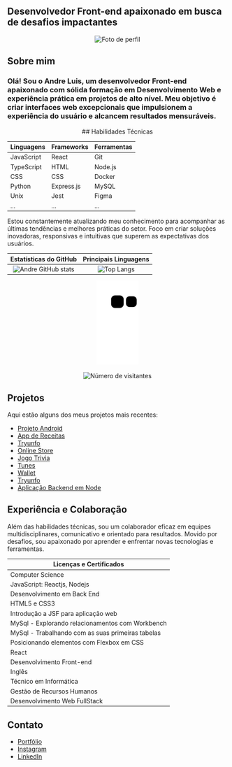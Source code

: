 ## Desenvolvedor Front-end apaixonado em busca de desafios impactantes
<div align="center">
  <img src="https://instagram.fgyn3-1.fna.fbcdn.net/v/t51.2885-19/320408694_549609503393882_3829832215615148390_n.jpg?stp=dst-jpg_s150x150&_nc_ht=instagram.fgyn3-1.fna.fbcdn.net&_nc_cat=102&_nc_ohc=_6KrmMxjH-kAX8Scas1&edm=AOQ1c0wBAAAA&ccb=7-5&oh=00_AfDajKYXbL-GBv0UuQE7O_5PhxT0vrSoKQyU1C7I18oE5w&oe=64B5AE77&_nc_sid=8b3546" alt="Foto de perfil" height="150" width="150">
</div>

## Sobre mim 
<h3>Olá! Sou o Andre Luis, um desenvolvedor Front-end apaixonado com sólida formação em Desenvolvimento Web e experiência prática em projetos de alto nível. Meu objetivo é criar interfaces web excepcionais que impulsionem a experiência do usuário e alcancem resultados mensuráveis.
</h3>

<div align="center">
## Habilidades Técnicas

| Linguagens | Frameworks | Ferramentas |
| --- | --- | --- |
| JavaScript | React | Git |
| TypeScript | HTML | Node.js |
| CSS | CSS | Docker |
| Python | Express.js | MySQL |
| Unix | Jest | Figma |
| ... | ... | ... |
</div>

Estou constantemente atualizando meu conhecimento para acompanhar as últimas tendências e melhores práticas do setor. Foco em criar soluções inovadoras, responsivas e intuitivas que superem as expectativas dos usuários.


| Estatísticas do GitHub | Principais Linguagens |
| :-------------------: | :------------------: |
| ![Andre GitHub stats](https://github-readme-stats.vercel.app/api?username=andre09999&show_icons=true&theme=dark) | ![Top Langs](https://github-readme-stats.vercel.app/api/top-langs/?username=andre09999&layout=compact&langs_count=7&theme=dark) |

<div align="center">
  <p align="center">
    <img src="https://github.com/andre09999/andre09999/blob/output/github-contribution-grid-snake.svg"  alt="snake gif">
  </p>
  <p align="center">
    <img src="https://profile-counter.glitch.me/andre09999/count.svg" alt="Número de visitantes">
  </p>
</div>

## Projetos

Aqui estão alguns dos meus projetos mais recentes:

- [Projeto Android](https://andre09999.github.io/projeto-android/)
- [App de Receitas](https://andre09999.github.io/App-De-Receitas/)
- [Tryunfo](https://andre09999.github.io/TrybeWarts/)
- [Online Store](https://andre09999.github.io/Store/)
- [Jogo Trivia](https://andre09999.github.io/Trivia/)
- [Tunes](https://andre09999.github.io/Tunes/)
- [Wallet](https://andre09999.github.io/Wallet/)
- [Tryunfo](https://andre09999.github.io/TrybeWarts/)
- [Aplicação Backend em Node](https://github.com/andre09999/vagas)


## Experiência e Colaboração
Além das habilidades técnicas, sou um colaborador eficaz em equipes multidisciplinares, comunicativo e orientado para resultados. Movido por desafios, sou apaixonado por aprender e enfrentar novas tecnologias e ferramentas.

| Licenças e Certificados                             |
| --------------------------------------------------- |
| Computer Science                                   |
| JavaScript: Reactjs, Nodejs                        |
| Desenvolvimento em Back End                        |
| HTML5 e CSS3                                       |
| Introdução a JSF para aplicação web                |
| MySql - Explorando relacionamentos com Workbench   |
| MySql - Trabalhando com as suas primeiras tabelas  |
| Posicionando elementos com Flexbox em CSS          |
| React                                              |
| Desenvolvimento Front-end                           |
| Inglês                                             |
| Técnico em Informática                             |
| Gestão de Recursos Humanos                         |
| Desenvolvimento Web FullStack                       |

## Contato

- [Portfólio](https://portifoiliowebandre.netlify.app/)
- [Instagram](https://instagram.com/andreluisrs_)
- [LinkedIn](https://www.linkedin.com/in/andre-luis-6536b377/)


